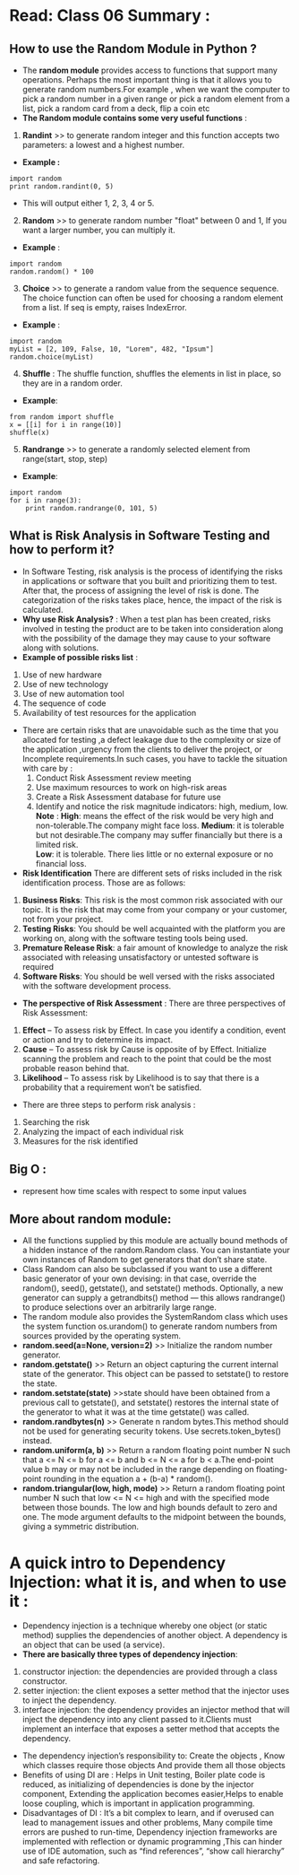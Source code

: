 # Read: Class 06 Summary :
## How to use the Random Module in Python ?
*  The **random module** provides access to functions that support many operations. Perhaps the most important thing is that it allows you to generate random numbers.For example , when we want the computer to pick a random number in a given range or pick a random element from a list, pick a random card from a deck, flip a coin etc
* **The Random module contains some very useful functions** :
1. **Randint** >> to generate random integer and this function accepts two parameters: a lowest and a highest number.
  * **Example :**
```
import random
print random.randint(0, 5)
```
  * This will output either 1, 2, 3, 4 or 5.

2. **Random** >> to generate random number "float" between 0 and 1, If you want a larger number, you can multiply it.
  * **Example** :
```
import random
random.random() * 100
```
3. **Choice** >> to generate a random value from the sequence sequence.
The choice function can often be used for choosing a random element from a list.
If seq is empty, raises IndexError.
  * **Example** :
```
import random
myList = [2, 109, False, 10, "Lorem", 482, "Ipsum"]
random.choice(myList)
```
4. **Shuffle** : The shuffle function, shuffles the elements in list in place, so they are in a random order.
  * **Example**:
```
from random import shuffle
x = [[i] for i in range(10)]
shuffle(x)
```
5. **Randrange** >> to generate a randomly selected element from range(start, stop, step)
  * **Example**:
```
import random
for i in range(3):
    print random.randrange(0, 101, 5)
```
## What is Risk Analysis in Software Testing and how to perform it?
*  In Software Testing, risk analysis is the process of identifying the risks in applications or software that you built and prioritizing them to test. After that, the process of assigning the level of risk is done. The categorization of the risks takes place, hence, the impact of the risk is calculated.
* **Why use Risk Analysis?** : When a test plan has been created, risks involved in testing the product are to be taken into consideration along with the possibility of the damage they may cause to your software along with solutions.
* **Example of possible risks list** :
1. Use of new hardware
2. Use of new technology
3. Use of new automation tool
4. The sequence of code
5. Availability of test resources for the application

* There are certain risks that are unavoidable such as the time that you allocated for testing ,a defect leakage due to the complexity or size of the application ,urgency from the clients to deliver the project, or Incomplete requirements.In such cases, you have to tackle the situation with care by : 
  1. Conduct Risk Assessment review meeting
  2. Use maximum resources to work on high-risk areas
  3. Create a Risk Assessment database for future use
  4. Identify and notice the risk magnitude indicators: high, medium, low.
      **Note** :
     **High**: means the effect of the risk would be very high and non-tolerable.The company might face loss.         **Medium**: it is tolerable but not desirable.The company may suffer financially but there is a limited risk.  
      **Low**: it is tolerable. There lies little or no external exposure or no financial loss.
* **Risk Identification**
There are different sets of risks included in the risk identification process. Those are as follows:

1. **Business Risks**: This risk is the most common risk associated with our topic. It is the risk that may come from your company or your customer, not from your project.
2. **Testing Risks**: You should be well acquainted with the platform you are working on, along with the software testing tools being used.
3. **Premature Release Risk**: a fair amount of knowledge to analyze the risk associated with releasing unsatisfactory or untested software is required
4. **Software Risks**: You should be well versed with the risks associated with the software development process.

* **The perspective of Risk Assessment** : There are three perspectives of Risk Assessment:
1. **Effect** – To assess risk by Effect. In case you identify a condition, event or action and try to determine its impact.
2. **Cause** – To assess risk by Cause is opposite of by Effect. Initialize scanning the problem and reach to the point that could be the most probable reason behind that.
3. **Likelihood** – To assess risk by Likelihood is to say that there is a probability that a requirement won’t be satisfied.

* There are three steps to perform risk analysis :
 1. Searching the risk
 2. Analyzing the impact of each individual risk
 3. Measures for the risk identified

## Big O : 
 * represent how time scales with respect to some input values 

## More about random module:
 * All the functions supplied by this module are actually bound methods of a hidden instance of the random.Random class. You can instantiate your own instances of Random to get generators that don’t share state.
 * Class Random can also be subclassed if you want to use a different basic generator of your own devising: in that case, override the random(), seed(), getstate(), and setstate() methods. Optionally, a new generator can supply a getrandbits() method — this allows randrange() to produce selections over an arbitrarily large range.
 * The random module also provides the SystemRandom class which uses the system function os.urandom() to generate random numbers from sources provided by the operating system.
 * **random.seed(a=None, version=2)** >> Initialize the random number generator.
 * **random.getstate()** >> Return an object capturing the current internal state of the generator. This object can be passed to setstate() to restore the state.
 * **random.setstate(state)** >>state should have been obtained from a previous call to getstate(), and setstate() restores the internal state of the generator to what it was at the time getstate() was called.
 * **random.randbytes(n)** >> Generate n random bytes.This method should not be used for generating security tokens. Use secrets.token_bytes() instead.
 * **random.uniform(a, b)** >> Return a random floating point number N such that a <= N <= b for a <= b and b <= N <= a for b < a.The end-point value b may or may not be included in the range depending on floating-point rounding in the equation a + (b-a) * random().
 * **random.triangular(low, high, mode)** >> Return a random floating point number N such that low <= N <= high and with the specified mode between those bounds. The low and high bounds default to zero and one. The mode argument defaults to the midpoint between the bounds, giving a symmetric distribution.
 
# A quick intro to Dependency Injection: what it is, and when to use it :
* Dependency injection is a technique whereby one object (or static method) supplies the dependencies of another object. A dependency is an object that can be used (a service).
* **There are basically three types of dependency injection**:
 1. constructor injection: the dependencies are provided through a class constructor.
 2. setter injection: the client exposes a setter method that the injector uses to inject the dependency.
 3. interface injection: the dependency provides an injector method that will inject the dependency into any client passed to it.Clients must implement an interface that exposes a setter method that accepts the dependency.
* The dependency injection’s responsibility to: Create the objects , Know which classes require those objects And provide them all those objects
* Benefits of using DI are : Helps in Unit testing, Boiler plate code is reduced, as initializing of dependencies is done by the injector component, Extending the application becomes easier,Helps to enable loose coupling, which is important in application programming.
* Disadvantages of DI : It’s a bit complex to learn, and if overused can lead to management issues and other problems, Many compile time errors are pushed to run-time, Dependency injection frameworks are implemented with reflection or dynamic programming ,This can hinder use of IDE automation, such as “find references”, “show call hierarchy” and safe refactoring.
